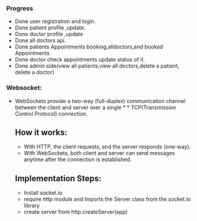 ### Progress
* Done user registration and login.
* Done patient profile ,update.
* Done doctor profile ,update
* Done all doctors api.
* Done patients Appointments booking,alldoctors,and booked Appointments
* Done doctor check appointments update status of it.
* Done admin side(view all patients,view all doctors,delete a patient, delete a doctor)



### Websocket:
* WebSockets provide a two-way (full-duplex) communication channel between the client and server over a single * * TCP(Transmission Control Protocol) connection.

   ## How it works:
     * With HTTP, the client requests, and the server responds (one-way).
     * With WebSockets, both client and server can send messages anytime after the connection is established.

  ## Implementation Steps:
    * Install socket.io
    * require http module and  Imports the Server class from the socket.io library
    * create server from http.createServer(app)






